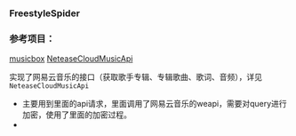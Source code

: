 ### FreestyleSpider

### 参考项目：
[musicbox](https://github.com/darknessomi/musicbox/blob/master/NEMbox/api.py)
[NeteaseCloudMusicApi](https://github.com/Binaryify/NeteaseCloudMusicApi.git)

实现了网易云音乐的接口（获取歌手专辑、专辑歌曲、歌词、音频），详见`NeteaseCloudMusicApi`

- 主要用到里面的api请求，里面调用了网易云音乐的weapi，需要对query进行加密，使用了里面的加密过程。
- 
